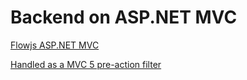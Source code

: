 # Backend on ASP.NET MVC
[Flowjs ASP.NET MVC](https://github.com/DmitryEfimenko/FlowJs-MVC)  
  
[Handled as a MVC 5 pre-action filter](https://github.com/Grummle/FlowUploadFilte)


